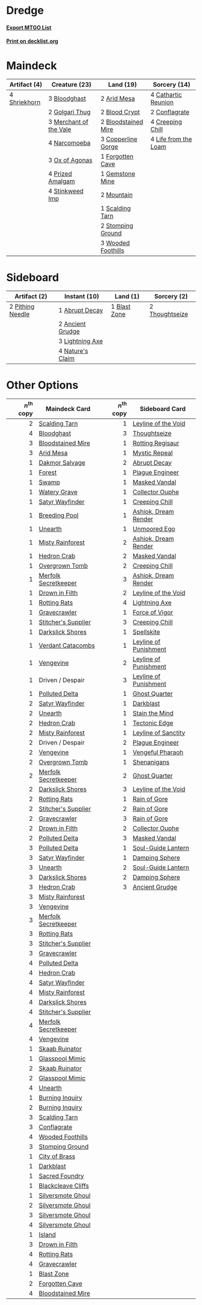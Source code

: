 # Dredge

#### [Export MTGO List](../collection/Dredge/Dredge.txt)
#### [Print on decklist.org](http://decklist.org/?deckmain=2%09Arid%20Mesa%0A2%09Blood%20Crypt%0A3%09Bloodghast%0A2%09Bloodstained%20Mire%0A4%09Cathartic%20Reunion%0A2%09Conflagrate%0A3%09Copperline%20Gorge%0A4%09Creeping%20Chill%0A1%09Forgotten%20Cave%0A1%09Gemstone%20Mine%0A2%09Golgari%20Thug%0A4%09Life%20from%20the%20Loam%0A3%09Merchant%20of%20the%20Vale%0A2%09Mountain%0A4%09Narcomoeba%0A3%09Ox%20of%20Agonas%0A4%09Prized%20Amalgam%0A1%09Scalding%20Tarn%0A4%09Shriekhorn%0A4%09Stinkweed%20Imp%0A2%09Stomping%20Ground%0A3%09Wooded%20Foothills&deckside=1%09Abrupt%20Decay%0A2%09Ancient%20Grudge%0A1%09Blast%20Zone%0A3%09Lightning%20Axe%0A4%09Nature's%20Claim%0A2%09Pithing%20Needle%0A2%09Thoughtseize)
# Maindeck

|                                     Artifact (4)                                      |                                          Creature (23)                                          |                                          Land (19)                                           |                                         Sorcery (14)                                          |
|---------------------------------------------------------------------------------------|-------------------------------------------------------------------------------------------------|----------------------------------------------------------------------------------------------|-----------------------------------------------------------------------------------------------|
|4 [Shriekhorn](http://gatherer.wizards.com/Pages/Card/Details.aspx?multiverseid=213786)|3 [Bloodghast](http://gatherer.wizards.com/Pages/Card/Details.aspx?multiverseid=438648)          |2 [Arid Mesa](http://gatherer.wizards.com/Pages/Card/Details.aspx?multiverseid=405092)        |4 [Cathartic Reunion](http://gatherer.wizards.com/Pages/Card/Details.aspx?multiverseid=417682) |
|                                                                                       |2 [Golgari Thug](http://gatherer.wizards.com/Pages/Card/Details.aspx?multiverseid=292953)        |2 [Blood Crypt](http://gatherer.wizards.com/Pages/Card/Details.aspx?multiverseid=97102)       |2 [Conflagrate](http://gatherer.wizards.com/Pages/Card/Details.aspx?multiverseid=114909)       |
|                                                                                       |3 [Merchant of the Vale](http://gatherer.wizards.com/Pages/Card/Details.aspx?multiverseid=473093)|2 [Bloodstained Mire](http://gatherer.wizards.com/Pages/Card/Details.aspx?multiverseid=405094)|4 [Creeping Chill](http://gatherer.wizards.com/Pages/Card/Details.aspx?multiverseid=452816)    |
|                                                                                       |4 [Narcomoeba](http://gatherer.wizards.com/Pages/Card/Details.aspx?multiverseid=136140)          |3 [Copperline Gorge](http://gatherer.wizards.com/Pages/Card/Details.aspx?multiverseid=209408) |4 [Life from the Loam](http://gatherer.wizards.com/Pages/Card/Details.aspx?multiverseid=338409)|
|                                                                                       |3 [Ox of Agonas](http://gatherer.wizards.com/Pages/Card/Details.aspx?multiverseid=476398)        |1 [Forgotten Cave](http://gatherer.wizards.com/Pages/Card/Details.aspx?multiverseid=376344)   |                                                                                               |
|                                                                                       |4 [Prized Amalgam](http://gatherer.wizards.com/Pages/Card/Details.aspx?multiverseid=410014)      |1 [Gemstone Mine](http://gatherer.wizards.com/Pages/Card/Details.aspx?multiverseid=109761)    |                                                                                               |
|                                                                                       |4 [Stinkweed Imp](http://gatherer.wizards.com/Pages/Card/Details.aspx?multiverseid=193870)       |2 [Mountain](http://gatherer.wizards.com/Pages/Card/Details.aspx?multiverseid=439859)         |                                                                                               |
|                                                                                       |                                                                                                 |1 [Scalding Tarn](http://gatherer.wizards.com/Pages/Card/Details.aspx?multiverseid=405107)    |                                                                                               |
|                                                                                       |                                                                                                 |2 [Stomping Ground](http://gatherer.wizards.com/Pages/Card/Details.aspx?multiverseid=405110)  |                                                                                               |
|                                                                                       |                                                                                                 |3 [Wooded Foothills](http://gatherer.wizards.com/Pages/Card/Details.aspx?multiverseid=405116) |                                                                                               |


# Sideboard

|                                       Artifact (2)                                        |                                       Instant (10)                                        |                                       Land (1)                                        |                                       Sorcery (2)                                       |
|-------------------------------------------------------------------------------------------|-------------------------------------------------------------------------------------------|---------------------------------------------------------------------------------------|-----------------------------------------------------------------------------------------|
|2 [Pithing Needle](http://gatherer.wizards.com/Pages/Card/Details.aspx?multiverseid=129526)|1 [Abrupt Decay](http://gatherer.wizards.com/Pages/Card/Details.aspx?multiverseid=456061)  |1 [Blast Zone](http://gatherer.wizards.com/Pages/Card/Details.aspx?multiverseid=461171)|2 [Thoughtseize](http://gatherer.wizards.com/Pages/Card/Details.aspx?multiverseid=438676)|
|                                                                                           |2 [Ancient Grudge](http://gatherer.wizards.com/Pages/Card/Details.aspx?multiverseid=235600)|                                                                                       |                                                                                         |
|                                                                                           |3 [Lightning Axe](http://gatherer.wizards.com/Pages/Card/Details.aspx?multiverseid=409925) |                                                                                       |                                                                                         |
|                                                                                           |4 [Nature's Claim](http://gatherer.wizards.com/Pages/Card/Details.aspx?multiverseid=382316)|                                                                                       |                                                                                         |


# Other Options

|*n*<sup>th</sup> copy|                                         Maindeck Card                                         |*n*<sup>th</sup> copy|                                         Sideboard Card                                         |
|--------------------:|-----------------------------------------------------------------------------------------------|--------------------:|------------------------------------------------------------------------------------------------|
|                    2|[Scalding Tarn](http://gatherer.wizards.com/Pages/Card/Details.aspx?multiverseid=405107)       |                    1|[Leyline of the Void](http://gatherer.wizards.com/Pages/Card/Details.aspx?multiverseid=107682)  |
|                    4|[Bloodghast](http://gatherer.wizards.com/Pages/Card/Details.aspx?multiverseid=438648)          |                    3|[Thoughtseize](http://gatherer.wizards.com/Pages/Card/Details.aspx?multiverseid=438676)         |
|                    3|[Bloodstained Mire](http://gatherer.wizards.com/Pages/Card/Details.aspx?multiverseid=405094)   |                    1|[Rotting Regisaur](http://gatherer.wizards.com/Pages/Card/Details.aspx?multiverseid=466865)     |
|                    3|[Arid Mesa](http://gatherer.wizards.com/Pages/Card/Details.aspx?multiverseid=405092)           |                    1|[Mystic Repeal](http://gatherer.wizards.com/Pages/Card/Details.aspx?multiverseid=476431)        |
|                    1|[Dakmor Salvage](http://gatherer.wizards.com/Pages/Card/Details.aspx?multiverseid=292984)      |                    2|[Abrupt Decay](http://gatherer.wizards.com/Pages/Card/Details.aspx?multiverseid=456061)         |
|                    1|[Forest](http://gatherer.wizards.com/Pages/Card/Details.aspx?multiverseid=439860)              |                    1|[Plague Engineer](http://gatherer.wizards.com/Pages/Card/Details.aspx?multiverseid=464049)      |
|                    1|[Swamp](http://gatherer.wizards.com/Pages/Card/Details.aspx?multiverseid=439858)               |                    1|[Masked Vandal](http://gatherer.wizards.com/Pages/Card/Details.aspx?multiverseid=503800)        |
|                    1|[Watery Grave](http://gatherer.wizards.com/Pages/Card/Details.aspx?multiverseid=405114)        |                    1|[Collector Ouphe](http://gatherer.wizards.com/Pages/Card/Details.aspx?multiverseid=464107)      |
|                    1|[Satyr Wayfinder](http://gatherer.wizards.com/Pages/Card/Details.aspx?multiverseid=378508)     |                    1|[Creeping Chill](http://gatherer.wizards.com/Pages/Card/Details.aspx?multiverseid=452816)       |
|                    1|[Breeding Pool](http://gatherer.wizards.com/Pages/Card/Details.aspx?multiverseid=97088)        |                    1|[Ashiok, Dream Render](http://gatherer.wizards.com/Pages/Card/Details.aspx?multiverseid=461155) |
|                    1|[Unearth](http://gatherer.wizards.com/Pages/Card/Details.aspx?multiverseid=442102)             |                    1|[Unmoored Ego](http://gatherer.wizards.com/Pages/Card/Details.aspx?multiverseid=452962)         |
|                    1|[Misty Rainforest](http://gatherer.wizards.com/Pages/Card/Details.aspx?multiverseid=405102)    |                    2|[Ashiok, Dream Render](http://gatherer.wizards.com/Pages/Card/Details.aspx?multiverseid=461155) |
|                    1|[Hedron Crab](http://gatherer.wizards.com/Pages/Card/Details.aspx?multiverseid=180348)         |                    2|[Masked Vandal](http://gatherer.wizards.com/Pages/Card/Details.aspx?multiverseid=503800)        |
|                    1|[Overgrown Tomb](http://gatherer.wizards.com/Pages/Card/Details.aspx?multiverseid=405103)      |                    2|[Creeping Chill](http://gatherer.wizards.com/Pages/Card/Details.aspx?multiverseid=452816)       |
|                    1|[Merfolk Secretkeeper](http://gatherer.wizards.com/Pages/Card/Details.aspx?multiverseid=473015)|                    3|[Ashiok, Dream Render](http://gatherer.wizards.com/Pages/Card/Details.aspx?multiverseid=461155) |
|                    1|[Drown in Filth](http://gatherer.wizards.com/Pages/Card/Details.aspx?multiverseid=369086)      |                    2|[Leyline of the Void](http://gatherer.wizards.com/Pages/Card/Details.aspx?multiverseid=107682)  |
|                    1|[Rotting Rats](http://gatherer.wizards.com/Pages/Card/Details.aspx?multiverseid=150833)        |                    4|[Lightning Axe](http://gatherer.wizards.com/Pages/Card/Details.aspx?multiverseid=409925)        |
|                    1|[Gravecrawler](http://gatherer.wizards.com/Pages/Card/Details.aspx?multiverseid=409635)        |                    1|[Force of Vigor](http://gatherer.wizards.com/Pages/Card/Details.aspx?multiverseid=464113)       |
|                    1|[Stitcher's Supplier](http://gatherer.wizards.com/Pages/Card/Details.aspx?multiverseid=447257) |                    3|[Creeping Chill](http://gatherer.wizards.com/Pages/Card/Details.aspx?multiverseid=452816)       |
|                    1|[Darkslick Shores](http://gatherer.wizards.com/Pages/Card/Details.aspx?multiverseid=209400)    |                    1|[Spellskite](http://gatherer.wizards.com/Pages/Card/Details.aspx?multiverseid=397743)           |
|                    1|[Verdant Catacombs](http://gatherer.wizards.com/Pages/Card/Details.aspx?multiverseid=405113)   |                    1|[Leyline of Punishment](http://gatherer.wizards.com/Pages/Card/Details.aspx?multiverseid=205018)|
|                    1|[Vengevine](http://gatherer.wizards.com/Pages/Card/Details.aspx?multiverseid=457124)           |                    2|[Leyline of Punishment](http://gatherer.wizards.com/Pages/Card/Details.aspx?multiverseid=205018)|
|                    1|Driven / Despair                                                                               |                    3|[Leyline of Punishment](http://gatherer.wizards.com/Pages/Card/Details.aspx?multiverseid=205018)|
|                    1|[Polluted Delta](http://gatherer.wizards.com/Pages/Card/Details.aspx?multiverseid=405104)      |                    1|[Ghost Quarter](http://gatherer.wizards.com/Pages/Card/Details.aspx?multiverseid=389534)        |
|                    2|[Satyr Wayfinder](http://gatherer.wizards.com/Pages/Card/Details.aspx?multiverseid=378508)     |                    1|[Darkblast](http://gatherer.wizards.com/Pages/Card/Details.aspx?multiverseid=456055)            |
|                    2|[Unearth](http://gatherer.wizards.com/Pages/Card/Details.aspx?multiverseid=442102)             |                    1|[Stain the Mind](http://gatherer.wizards.com/Pages/Card/Details.aspx?multiverseid=383402)       |
|                    2|[Hedron Crab](http://gatherer.wizards.com/Pages/Card/Details.aspx?multiverseid=180348)         |                    1|[Tectonic Edge](http://gatherer.wizards.com/Pages/Card/Details.aspx?multiverseid=389711)        |
|                    2|[Misty Rainforest](http://gatherer.wizards.com/Pages/Card/Details.aspx?multiverseid=405102)    |                    1|[Leyline of Sanctity](http://gatherer.wizards.com/Pages/Card/Details.aspx?multiverseid=204993)  |
|                    2|Driven / Despair                                                                               |                    2|[Plague Engineer](http://gatherer.wizards.com/Pages/Card/Details.aspx?multiverseid=464049)      |
|                    2|[Vengevine](http://gatherer.wizards.com/Pages/Card/Details.aspx?multiverseid=457124)           |                    1|[Vengeful Pharaoh](http://gatherer.wizards.com/Pages/Card/Details.aspx?multiverseid=220170)     |
|                    2|[Overgrown Tomb](http://gatherer.wizards.com/Pages/Card/Details.aspx?multiverseid=405103)      |                    1|[Shenanigans](http://gatherer.wizards.com/Pages/Card/Details.aspx?multiverseid=464095)          |
|                    2|[Merfolk Secretkeeper](http://gatherer.wizards.com/Pages/Card/Details.aspx?multiverseid=473015)|                    2|[Ghost Quarter](http://gatherer.wizards.com/Pages/Card/Details.aspx?multiverseid=389534)        |
|                    2|[Darkslick Shores](http://gatherer.wizards.com/Pages/Card/Details.aspx?multiverseid=209400)    |                    3|[Leyline of the Void](http://gatherer.wizards.com/Pages/Card/Details.aspx?multiverseid=107682)  |
|                    2|[Rotting Rats](http://gatherer.wizards.com/Pages/Card/Details.aspx?multiverseid=150833)        |                    1|[Rain of Gore](http://gatherer.wizards.com/Pages/Card/Details.aspx?multiverseid=107358)         |
|                    2|[Stitcher's Supplier](http://gatherer.wizards.com/Pages/Card/Details.aspx?multiverseid=447257) |                    2|[Rain of Gore](http://gatherer.wizards.com/Pages/Card/Details.aspx?multiverseid=107358)         |
|                    2|[Gravecrawler](http://gatherer.wizards.com/Pages/Card/Details.aspx?multiverseid=409635)        |                    3|[Rain of Gore](http://gatherer.wizards.com/Pages/Card/Details.aspx?multiverseid=107358)         |
|                    2|[Drown in Filth](http://gatherer.wizards.com/Pages/Card/Details.aspx?multiverseid=369086)      |                    2|[Collector Ouphe](http://gatherer.wizards.com/Pages/Card/Details.aspx?multiverseid=464107)      |
|                    2|[Polluted Delta](http://gatherer.wizards.com/Pages/Card/Details.aspx?multiverseid=405104)      |                    3|[Masked Vandal](http://gatherer.wizards.com/Pages/Card/Details.aspx?multiverseid=503800)        |
|                    3|[Polluted Delta](http://gatherer.wizards.com/Pages/Card/Details.aspx?multiverseid=405104)      |                    1|[Soul-Guide Lantern](http://gatherer.wizards.com/Pages/Card/Details.aspx?multiverseid=476488)   |
|                    3|[Satyr Wayfinder](http://gatherer.wizards.com/Pages/Card/Details.aspx?multiverseid=378508)     |                    1|[Damping Sphere](http://gatherer.wizards.com/Pages/Card/Details.aspx?multiverseid=443101)       |
|                    3|[Unearth](http://gatherer.wizards.com/Pages/Card/Details.aspx?multiverseid=442102)             |                    2|[Soul-Guide Lantern](http://gatherer.wizards.com/Pages/Card/Details.aspx?multiverseid=476488)   |
|                    3|[Darkslick Shores](http://gatherer.wizards.com/Pages/Card/Details.aspx?multiverseid=209400)    |                    2|[Damping Sphere](http://gatherer.wizards.com/Pages/Card/Details.aspx?multiverseid=443101)       |
|                    3|[Hedron Crab](http://gatherer.wizards.com/Pages/Card/Details.aspx?multiverseid=180348)         |                    3|[Ancient Grudge](http://gatherer.wizards.com/Pages/Card/Details.aspx?multiverseid=235600)       |
|                    3|[Misty Rainforest](http://gatherer.wizards.com/Pages/Card/Details.aspx?multiverseid=405102)    |                     |                                                                                                |
|                    3|[Vengevine](http://gatherer.wizards.com/Pages/Card/Details.aspx?multiverseid=457124)           |                     |                                                                                                |
|                    3|[Merfolk Secretkeeper](http://gatherer.wizards.com/Pages/Card/Details.aspx?multiverseid=473015)|                     |                                                                                                |
|                    3|[Rotting Rats](http://gatherer.wizards.com/Pages/Card/Details.aspx?multiverseid=150833)        |                     |                                                                                                |
|                    3|[Stitcher's Supplier](http://gatherer.wizards.com/Pages/Card/Details.aspx?multiverseid=447257) |                     |                                                                                                |
|                    3|[Gravecrawler](http://gatherer.wizards.com/Pages/Card/Details.aspx?multiverseid=409635)        |                     |                                                                                                |
|                    4|[Polluted Delta](http://gatherer.wizards.com/Pages/Card/Details.aspx?multiverseid=405104)      |                     |                                                                                                |
|                    4|[Hedron Crab](http://gatherer.wizards.com/Pages/Card/Details.aspx?multiverseid=180348)         |                     |                                                                                                |
|                    4|[Satyr Wayfinder](http://gatherer.wizards.com/Pages/Card/Details.aspx?multiverseid=378508)     |                     |                                                                                                |
|                    4|[Misty Rainforest](http://gatherer.wizards.com/Pages/Card/Details.aspx?multiverseid=405102)    |                     |                                                                                                |
|                    4|[Darkslick Shores](http://gatherer.wizards.com/Pages/Card/Details.aspx?multiverseid=209400)    |                     |                                                                                                |
|                    4|[Stitcher's Supplier](http://gatherer.wizards.com/Pages/Card/Details.aspx?multiverseid=447257) |                     |                                                                                                |
|                    4|[Merfolk Secretkeeper](http://gatherer.wizards.com/Pages/Card/Details.aspx?multiverseid=473015)|                     |                                                                                                |
|                    4|[Vengevine](http://gatherer.wizards.com/Pages/Card/Details.aspx?multiverseid=457124)           |                     |                                                                                                |
|                    1|[Skaab Ruinator](http://gatherer.wizards.com/Pages/Card/Details.aspx?multiverseid=230780)      |                     |                                                                                                |
|                    1|[Glasspool Mimic](http://gatherer.wizards.com/Pages/Card/Details.aspx?multiverseid=491688)     |                     |                                                                                                |
|                    2|[Skaab Ruinator](http://gatherer.wizards.com/Pages/Card/Details.aspx?multiverseid=230780)      |                     |                                                                                                |
|                    2|[Glasspool Mimic](http://gatherer.wizards.com/Pages/Card/Details.aspx?multiverseid=491688)     |                     |                                                                                                |
|                    4|[Unearth](http://gatherer.wizards.com/Pages/Card/Details.aspx?multiverseid=442102)             |                     |                                                                                                |
|                    1|[Burning Inquiry](http://gatherer.wizards.com/Pages/Card/Details.aspx?multiverseid=191096)     |                     |                                                                                                |
|                    2|[Burning Inquiry](http://gatherer.wizards.com/Pages/Card/Details.aspx?multiverseid=191096)     |                     |                                                                                                |
|                    3|[Scalding Tarn](http://gatherer.wizards.com/Pages/Card/Details.aspx?multiverseid=405107)       |                     |                                                                                                |
|                    3|[Conflagrate](http://gatherer.wizards.com/Pages/Card/Details.aspx?multiverseid=114909)         |                     |                                                                                                |
|                    4|[Wooded Foothills](http://gatherer.wizards.com/Pages/Card/Details.aspx?multiverseid=405116)    |                     |                                                                                                |
|                    3|[Stomping Ground](http://gatherer.wizards.com/Pages/Card/Details.aspx?multiverseid=405110)     |                     |                                                                                                |
|                    1|[City of Brass](http://gatherer.wizards.com/Pages/Card/Details.aspx?multiverseid=4178)         |                     |                                                                                                |
|                    1|[Darkblast](http://gatherer.wizards.com/Pages/Card/Details.aspx?multiverseid=456055)           |                     |                                                                                                |
|                    1|[Sacred Foundry](http://gatherer.wizards.com/Pages/Card/Details.aspx?multiverseid=405106)      |                     |                                                                                                |
|                    1|[Blackcleave Cliffs](http://gatherer.wizards.com/Pages/Card/Details.aspx?multiverseid=209401)  |                     |                                                                                                |
|                    1|[Silversmote Ghoul](http://gatherer.wizards.com/Pages/Card/Details.aspx?multiverseid=485445)   |                     |                                                                                                |
|                    2|[Silversmote Ghoul](http://gatherer.wizards.com/Pages/Card/Details.aspx?multiverseid=485445)   |                     |                                                                                                |
|                    3|[Silversmote Ghoul](http://gatherer.wizards.com/Pages/Card/Details.aspx?multiverseid=485445)   |                     |                                                                                                |
|                    4|[Silversmote Ghoul](http://gatherer.wizards.com/Pages/Card/Details.aspx?multiverseid=485445)   |                     |                                                                                                |
|                    1|[Island](http://gatherer.wizards.com/Pages/Card/Details.aspx?multiverseid=439857)              |                     |                                                                                                |
|                    3|[Drown in Filth](http://gatherer.wizards.com/Pages/Card/Details.aspx?multiverseid=369086)      |                     |                                                                                                |
|                    4|[Rotting Rats](http://gatherer.wizards.com/Pages/Card/Details.aspx?multiverseid=150833)        |                     |                                                                                                |
|                    4|[Gravecrawler](http://gatherer.wizards.com/Pages/Card/Details.aspx?multiverseid=409635)        |                     |                                                                                                |
|                    1|[Blast Zone](http://gatherer.wizards.com/Pages/Card/Details.aspx?multiverseid=461171)          |                     |                                                                                                |
|                    2|[Forgotten Cave](http://gatherer.wizards.com/Pages/Card/Details.aspx?multiverseid=376344)      |                     |                                                                                                |
|                    4|[Bloodstained Mire](http://gatherer.wizards.com/Pages/Card/Details.aspx?multiverseid=405094)   |                     |                                                                                                |

